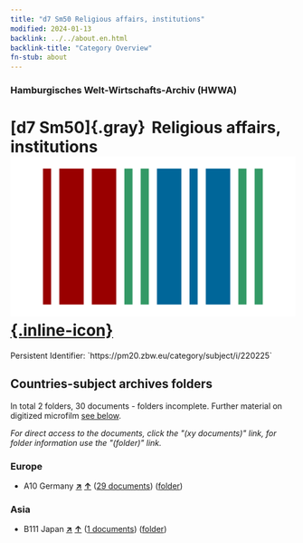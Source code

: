 ```yaml
---
title: "d7 Sm50 Religious affairs, institutions"
modified: 2024-01-13
backlink: ../../about.en.html
backlink-title: "Category Overview"
fn-stub: about
---
```


### Hamburgisches Welt-Wirtschafts-Archiv (HWWA)

# [d7 Sm50]{.gray}&#8201; Religious affairs, institutions &#160; [![Wikidata](/images/Wikidata-logo.svg "Wikidata"){.inline-icon}](http://www.wikidata.org/entity/Q104699272)

<div class="hint">Persistent Identifier: `https://pm20.zbw.eu/category/subject/i/220225`</div>







## Countries-subject archives folders







In total 2 folders, 30 documents - folders incomplete. Further material on digitized microfilm [see below](#filmsections).

_For direct access to the documents, click the "(xy documents)" link, for folder information use the "(folder)" link._



### Europe

- A10 Germany [**&nearr;**](../../../geo/i/126128/about.en.html "Germany (all folders)") [**&uarr;**](../../../geo/about.en.html#A10 "Country category system") (<a href="https://pm20.zbw.eu/iiifview/folder/sh/126128,220225" title="about: Germany : Religious affairs, institutions" target="_blank">29 documents</a>) ([folder](../../../../folder/sh/1261xx/126128/2202xx/220225/about.en.html))

### Asia

- B111 Japan [**&nearr;**](../../../geo/i/141272/about.en.html "Japan (all folders)") [**&uarr;**](../../../geo/about.en.html#B111 "Country category system") (<a href="https://pm20.zbw.eu/iiifview/folder/sh/141272,220225" title="about: Japan : Religious affairs, institutions" target="_blank">1 documents</a>) ([folder](../../../../folder/sh/1412xx/141272/2202xx/220225/about.en.html))



<a id="filmsections" />














